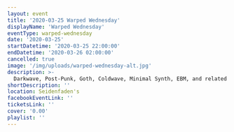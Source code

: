 ```yaml
---
layout: event
title: '2020-03-25 Warped Wednesday'
displayName: 'Warped Wednesday'
eventType: warped-wednesday
date: '2020-03-25'
startDatetime: '2020-03-25 22:00:00'
endDatetime: '2020-03-26 02:00:00'
cancelled: true
image: '/img/uploads/warped-wednesday-alt.jpg'
description: >-
  Darkwave, Post-Punk, Goth, Coldwave, Minimal Synth, EBM, and related styles with DJs Kaleidoscope and Sorrow-Vomit.
shortDescription: ''
location: Seidenfaden's
facebookEventLink: ''
ticketsLink: ''
cover: '0.00'
playlist: ''
---
```


